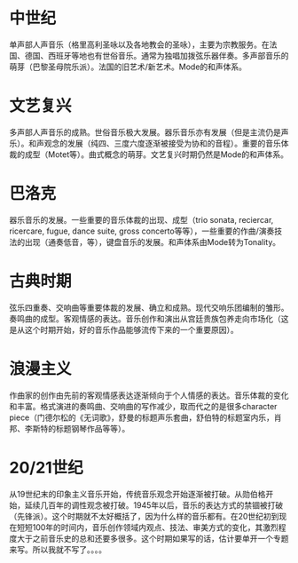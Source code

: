 

# 中世纪
单声部人声音乐（格里高利圣咏以及各地教会的圣咏），主要为宗教服务。在法国、德国、西班牙等地也有世俗音乐。通常为独唱加拨弦乐器伴奏。多声部音乐的萌芽（巴黎圣母院乐派）。法国的旧艺术/新艺术。Mode的和声体系。

# 文艺复兴
多声部人声音乐的成熟。世俗音乐极大发展。器乐音乐亦有发展（但是主流仍是声乐）。和声观念的发展（纯四、三度六度逐渐被接受为协和的音程）。重要的音乐体裁的成型（Motet等）。曲式概念的萌芽。文艺复兴时期仍然是Mode的和声体系。

# 巴洛克
器乐音乐的发展。一些重要的音乐体裁的出现、成型（trio sonata, reciercar, ricercare, fugue, dance suite, gross concerto等等），一些重要的作曲/演奏技法的出现（通奏低音，等），键盘音乐的发展。和声体系由Mode转为Tonality。

# 古典时期
弦乐四重奏、交响曲等重要体裁的发展、确立和成熟。现代交响乐团编制的雏形。奏鸣曲的成型。客观情感的表达。音乐创作和演出从宫廷贵族包养走向市场化（这是从这个时期开始，好的音乐作品能够流传下来的一个重要原因）。

# 浪漫主义
作曲家的创作由先前的客观情感表达逐渐倾向于个人情感的表达。音乐体裁的变化和丰富。格式演进的奏鸣曲、交响曲的写作减少，取而代之的是很多character piece（门德尔松的《无词歌》，舒曼的标题声乐套曲，舒伯特的标题室内乐，肖邦、李斯特的标题钢琴作品等等）。

# 20/21世纪
从19世纪末的印象主义音乐开始，传统音乐观念开始逐渐被打破。从勋伯格开始，延续几百年的调性观念被打破。1945年以后，音乐的表达方式的禁锢被打破（先锋派）。这个时期就不太好概括了，因为什么样的音乐都有。在20世纪初到现在短短100年的时间内，音乐创作领域内观点、技法、审美方式的变化，其激烈程度大于之前音乐史的总和还要多很多。这个时期如果写的话，估计要单开一个专题来写。所以我就不写了。。。。































